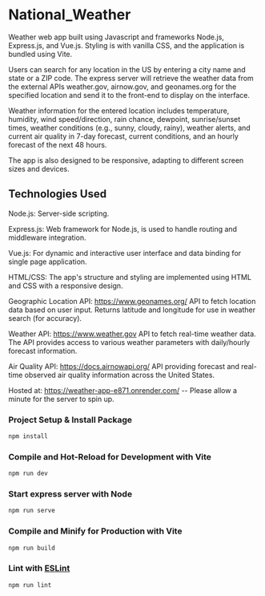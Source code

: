 # National_Weather

Weather web app built using Javascript and frameworks Node.js, Express.js, and Vue.js. Styling is with vanilla CSS, and the application is bundled using Vite.

Users can search for any location in the US by entering a city name and state or a ZIP code. The express server will retrieve the weather data from the external APIs weather.gov, airnow.gov, and geonames.org for the specified location and send it to the front-end to display on the interface.

Weather information for the entered location includes temperature, humidity, wind speed/direction, rain chance, dewpoint, sunrise/sunset times, weather conditions (e.g., sunny, cloudy, rainy), weather alerts, and current air quality in 7-day forecast, current conditions, and an hourly forecast of the next 48 hours.

The app is also designed to be responsive, adapting to different screen sizes and devices.

## Technologies Used

Node.js: Server-side scripting.

Express.js: Web framework for Node.js, is used to handle routing and middleware integration.

Vue.js: For dynamic and interactive user interface and data binding for single page application.

HTML/CSS: The app's structure and styling are implemented using HTML and CSS with a responsive design.

Geographic Location API: https://www.geonames.org/ API to fetch location data based on user input. Returns latitude and longitude for use in weather search (for accuracy).

Weather API: https://www.weather.gov API to fetch real-time weather data. The API provides access to various weather parameters with daily/hourly forecast information.

Air Quality API: https://docs.airnowapi.org/ API providing forecast and real-time observed air quality information across the United States.

Hosted at: https://weather-app-e871.onrender.com/  -- Please allow a minute for the server to spin up. 



### Project Setup & Install Package

```sh
npm install
```

### Compile and Hot-Reload for Development with Vite

```sh
npm run dev
```

### Start express server with Node

```sh
npm run serve
```

### Compile and Minify for Production with Vite

```sh
npm run build
```

### Lint with [ESLint](https://eslint.org/)

```sh
npm run lint
```